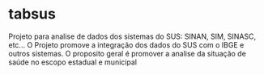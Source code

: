 # tabsus
Projeto para analise de dados dos sistemas do SUS: SINAN, SIM, SINASC, etc... O Projeto promove a integração dos dados do SUS com o IBGE e outros sistemas. O proposito geral é promover a analise da situação de saúde no escopo estadual e municipal
